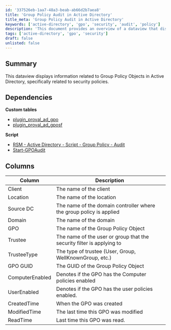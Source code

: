 ```yaml
---
id: '337526eb-1aa7-48a3-beab-ab66d2b7aea8'
title: 'Group Policy Audit in Active Directory'
title_meta: 'Group Policy Audit in Active Directory'
keywords: ['active-directory', 'gpo', 'security', 'audit', 'policy']
description: 'This document provides an overview of a dataview that displays information related to Group Policy Objects (GPOs) in Active Directory, focusing on security policies. It outlines dependencies, columns, and details necessary for auditing GPOs effectively.'
tags: ['active-directory', 'gpo', 'security']
draft: false
unlisted: false
---
```

## Summary

This dataview displays information related to Group Policy Objects in Active Directory, specifically related to security policies.

## Dependencies

**Custom tables**  
- [plugin_proval_ad_gpo](https://proval.itglue.com/DOC-5078775-7948720)  
- [plugin_proval_ad_gposf](https://proval.itglue.com/DOC-5078775-7950250)  

**Script**  
- [RSM - Active Directory - Script - Group Policy - Audit](https://proval.itglue.com/DOC-5078775-15193954)  
- [Start-GPOAudit](https://proval.itglue.com/DOC-5078775-7457846)  

## Columns

| Column         | Description                                                                                     |
|----------------|-------------------------------------------------------------------------------------------------|
| Client         | The name of the client                                                                          |
| Location       | The name of the location                                                                        |
| Source DC      | The name of the domain controller where the group policy is applied                            |
| Domain         | The name of the domain                                                                          |
| GPO            | The name of the Group Policy Object                                                             |
| Trustee        | The name of the user or group that the security filter is applying to                           |
| TrusteeType    | The type of trustee (User, Group, WellKnownGroup, etc.)                                        |
| GPO GUID       | The GUID of the Group Policy Object                                                              |
| ComputerEnabled | Denotes if the GPO has the Computer policies enabled                                           |
| UserEnabled    | Denotes if the GPO has the user policies enabled.                                              |
| CreatedTime    | When the GPO was created                                                                        |
| ModifiedTime   | The last time this GPO was modified                                                             |
| ReadTime       | Last time this GPO was read.                                                                    |













